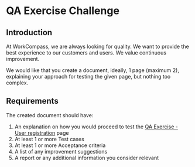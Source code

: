 # QA Exercise Challenge

## Introduction

At WorkCompass, we are always looking for quality. We want to provide the best experience to our customers and users. We value continuous improvement.

We would like that you create a document, ideally, 1 page (maximum 2), explaining your approach for testing the given page, but nothing too complex.

## Requirements

The created document should have:
1. An explanation on how you would proceed to test the [QA Exercise - User registration](https://workcompass.github.io/qa-exercise/src/form.html) page
2. At least 1 or more Test cases
3. At least 1 or more Acceptance criteria
4. A list of any improvement suggestions
5. A report or any additional information you consider relevant
